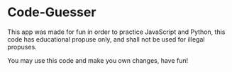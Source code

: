 # Code-Guesser

This app was made for fun in order to practice JavaScript and Python, this code has educational propuse only, and shall not be used for illegal propuses.

You may use this code and make you own changes, have fun!
